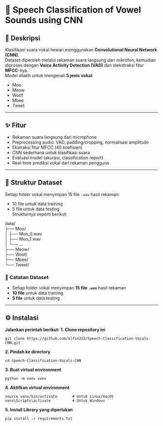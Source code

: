 # 🎤 Speech Classification of Vowel Sounds using CNN

## 📌 Deskripsi
Klasifikasi suara vokal hewan menggunakan **Convolutional Neural Network (CNN)**.  
Dataset diperoleh melalui rekaman suara langsung dari mikrofon, kemudian diproses dengan **Voice Activity Detection (VAD)** dan diekstraksi fitur **MFCC**-nya.  
Model dilatih untuk mengenali **5 jenis vokal**:
- Moo
- Meow
- Woof
- Mbee
- Tweet

---

## ✨ Fitur
- Rekaman suara langsung dari microphone
- Preprocessing audio: VAD, padding/cropping, normalisasi amplitudo
- Ekstraksi fitur MFCC (40 koefisien)
- CNN sederhana untuk klasifikasi suara
- Evaluasi model (akurasi, classification report)
- Real-time prediksi vokal dari rekaman pengguna

---
## 📁 Struktur Dataset

Setiap folder vokal menyimpan 15 file `.wav` hasil rekaman:  
- 10 file untuk data training  
- 5 file untuk data testing  
Strukturnya seperti berikut:

data/ <br>
├── Moo/ <br>
│   ├── Moo_0.wav <br>
│   ├── Moo_1.wav <br>
│   └── ... <br>
├── Meow/ <br>
├── Woof/ <br>
├── Mbee/ <br>
└── Tweet/ <br>

### 📌 Catatan Dataset
- Setiap folder vokal menyimpan **15 file `.wav`** hasil rekaman
- **10 file** untuk data training
- **5 file** untuk data testing

---

## ⚙️ Instalasi
**Jalankan perintah berikut:**
**1. Clone repository ini**
```
git clone https://github.com/alfin333/Speech-Classification-Vocals-CNN.git
```
**2. Pindah ke directory**
```
cd Speech-Classification-Vocals-CNN
```
**3. Buat virtual environment**
```
python -m venv venv
```
**4. Aktifkan virtual environment**
```
source venv/bin/activate       # Untuk Linux/macOS
venv\Scripts\activate          # Untuk Windows ```
```
**5. Install Library yang diperlukan**
```
pip install -r requirements.txt 
```

